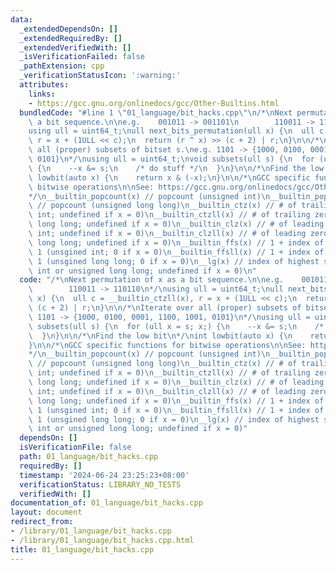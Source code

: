 ```yaml
---
data:
  _extendedDependsOn: []
  _extendedRequiredBy: []
  _extendedVerifiedWith: []
  _isVerificationFailed: false
  _pathExtension: cpp
  _verificationStatusIcon: ':warning:'
  attributes:
    links:
    - https://gcc.gnu.org/onlinedocs/gcc/Other-Builtins.html
  bundledCode: "#line 1 \"01_language/bit_hacks.cpp\"\n/*\nNext permutation of x as\
    \ a bit sequence.\n\ne.g.    001011 -> 001101\n        110011 -> 110110\n*/\n\
    using ull = uint64_t;\null next_bits_permutation(ull x) {\n  ull c = __builtin_ctzll(x),\
    \ r = x + (1ULL << c);\n  return (r ^ x) >> (c + 2) | r;\n}\n\n/*\nIterate over\
    \ all (proper) subsets of bitset s.\ne.g. 1101 -> {1000, 0100, 0001, 1100, 1001,\
    \ 0101}\n*/\nusing ull = uint64_t;\nvoid subsets(ull s) {\n  for (ull x = s; x;)\
    \ {\n    --x &= s;\n    /* do stuff */\n  }\n}\n\n/*\nFind the low bit\n*/\nint\
    \ lowbit(auto x) {\n    return x & (-x);\n}\n\n/*\nGCC specific functions for\
    \ bitwise operations\n\nSee: https://gcc.gnu.org/onlinedocs/gcc/Other-Builtins.html\n\
    */\n__builtin_popcount(x) // popcount (unsigned int)\n__builtin_popcountll(x)\
    \ // popcount (unsigned long long)\n__builtin_ctz(x) // # of trailing zeros (unsgined\
    \ int; undefined if x = 0)\n__builtin_ctzll(x) // # of trailing zeros (unsgined\
    \ long long; undefined if x = 0)\n__builtin_clz(x) // # of leading zeros (unsgined\
    \ int; undefined if x = 0)\n__builtin_clzll(x) // # of leading zeros (unsgined\
    \ long long; undefined if x = 0)\n__builtin_ffs(x) // 1 + index of least significant\
    \ 1 (unsgined int; 0 if x = 0)\n__builtin_ffsll(x) // 1 + index of least significant\
    \ 1 (unsgined long long; 0 if x = 0)\n__lg(x) // index of highest set bit (unsigned\
    \ int or unsigned long long; undefined if x = 0)\n"
  code: "/*\nNext permutation of x as a bit sequence.\n\ne.g.    001011 -> 001101\n\
    \        110011 -> 110110\n*/\nusing ull = uint64_t;\null next_bits_permutation(ull\
    \ x) {\n  ull c = __builtin_ctzll(x), r = x + (1ULL << c);\n  return (r ^ x) >>\
    \ (c + 2) | r;\n}\n\n/*\nIterate over all (proper) subsets of bitset s.\ne.g.\
    \ 1101 -> {1000, 0100, 0001, 1100, 1001, 0101}\n*/\nusing ull = uint64_t;\nvoid\
    \ subsets(ull s) {\n  for (ull x = s; x;) {\n    --x &= s;\n    /* do stuff */\n\
    \  }\n}\n\n/*\nFind the low bit\n*/\nint lowbit(auto x) {\n    return x & (-x);\n\
    }\n\n/*\nGCC specific functions for bitwise operations\n\nSee: https://gcc.gnu.org/onlinedocs/gcc/Other-Builtins.html\n\
    */\n__builtin_popcount(x) // popcount (unsigned int)\n__builtin_popcountll(x)\
    \ // popcount (unsigned long long)\n__builtin_ctz(x) // # of trailing zeros (unsgined\
    \ int; undefined if x = 0)\n__builtin_ctzll(x) // # of trailing zeros (unsgined\
    \ long long; undefined if x = 0)\n__builtin_clz(x) // # of leading zeros (unsgined\
    \ int; undefined if x = 0)\n__builtin_clzll(x) // # of leading zeros (unsgined\
    \ long long; undefined if x = 0)\n__builtin_ffs(x) // 1 + index of least significant\
    \ 1 (unsgined int; 0 if x = 0)\n__builtin_ffsll(x) // 1 + index of least significant\
    \ 1 (unsgined long long; 0 if x = 0)\n__lg(x) // index of highest set bit (unsigned\
    \ int or unsigned long long; undefined if x = 0)"
  dependsOn: []
  isVerificationFile: false
  path: 01_language/bit_hacks.cpp
  requiredBy: []
  timestamp: '2024-06-24 23:25:23+08:00'
  verificationStatus: LIBRARY_NO_TESTS
  verifiedWith: []
documentation_of: 01_language/bit_hacks.cpp
layout: document
redirect_from:
- /library/01_language/bit_hacks.cpp
- /library/01_language/bit_hacks.cpp.html
title: 01_language/bit_hacks.cpp
---
```

